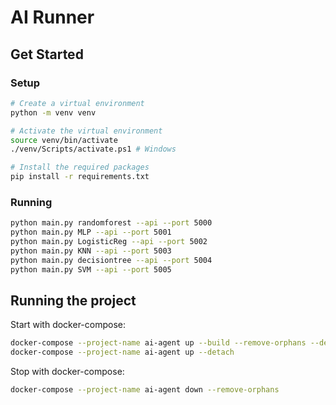 # AI Runner

## Get Started

### Setup

```bash
# Create a virtual environment
python -m venv venv

# Activate the virtual environment
source venv/bin/activate
./venv/Scripts/activate.ps1 # Windows

# Install the required packages
pip install -r requirements.txt
```

### Running

```bash
python main.py randomforest --api --port 5000
python main.py MLP --api --port 5001
python main.py LogisticReg --api --port 5002
python main.py KNN --api --port 5003
python main.py decisiontree --api --port 5004
python main.py SVM --api --port 5005
```

## Running the project

Start with docker-compose:

```bash
docker-compose --project-name ai-agent up --build --remove-orphans --detach
docker-compose --project-name ai-agent up --detach
```

Stop with docker-compose:

```bash
docker-compose --project-name ai-agent down --remove-orphans
```
